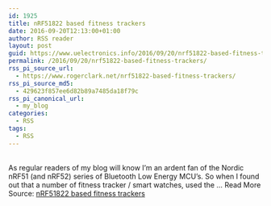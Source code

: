 ```yaml
---
id: 1925
title: nRF51822 based fitness trackers
date: 2016-09-20T12:13:00+01:00
author: RSS reader
layout: post
guid: https://www.uelectronics.info/2016/09/20/nrf51822-based-fitness-trackers/
permalink: /2016/09/20/nrf51822-based-fitness-trackers/
rss_pi_source_url:
  - https://www.rogerclark.net/nrf51822-based-fitness-trackers/
rss_pi_source_md5:
  - 429623f857ee6d82b89a7485da18f79c
rss_pi_canonical_url:
  - my_blog
categories:
  - RSS
tags:
  - RSS
---
```

&#013;  
As regular readers of my blog will know I’m an ardent fan of the Nordic nRF51 (and nRF52) series of Bluetooth Low Energy MCU’s. So when I found out that a number of fitness tracker / smart watches, used the … Read More&#013;  
Source: <a href="https://www.rogerclark.net/nrf51822-based-fitness-trackers/" target="_blank">nRF51822 based fitness trackers</a>